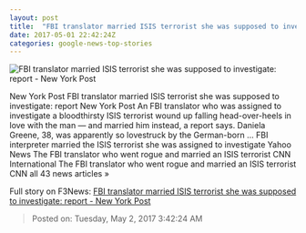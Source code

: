 ```yaml
---
layout: post
title:  "FBI translator married ISIS terrorist she was supposed to investigate: report - New York Post"
date: 2017-05-01 22:42:24Z
categories: google-news-top-stories
---
```


![FBI translator married ISIS terrorist she was supposed to investigate: report - New York Post](https://thenypost.files.wordpress.com/2017/05/170501-isis-feature.jpg?quality=90&strip=all&w=1200)

New York Post FBI translator married ISIS terrorist she was supposed to investigate: report New York Post An FBI translator who was assigned to investigate a bloodthirsty ISIS terrorist wound up falling head-over-heels in love with the man — and married him instead, a report says. Daniela Greene, 38, was apparently so lovestruck by the German-born ... FBI interpreter married the ISIS terrorist she was assigned to investigate Yahoo News The FBI translator who went rogue and married an ISIS terrorist CNN International The FBI translator who went rogue and married an ISIS terrorist CNN all 43 news articles »


Full story on F3News: [FBI translator married ISIS terrorist she was supposed to investigate: report - New York Post](http://www.f3nws.com/n/vRC3QC)

> Posted on: Tuesday, May 2, 2017 3:42:24 AM
